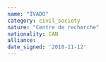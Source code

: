 ```yaml
---
name: "IVADO"
category: civil_society
nature: "Centre de recherche"
nationality: CAN
alliance: 
date_signed: '2018-11-12'
---
```

    